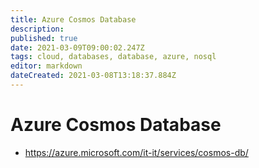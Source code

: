 ```yaml
---
title: Azure Cosmos Database
description: 
published: true
date: 2021-03-09T09:00:02.247Z
tags: cloud, databases, database, azure, nosql
editor: markdown
dateCreated: 2021-03-08T13:18:37.884Z
---
```


# Azure Cosmos Database
- https://azure.microsoft.com/it-it/services/cosmos-db/	